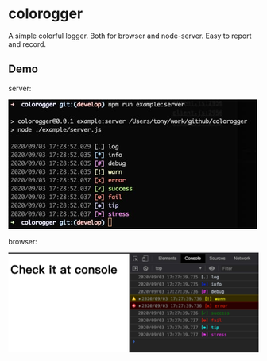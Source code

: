 # colorogger

A simple colorful logger. Both for browser and node-server. Easy to report and record.

## Demo

server:

![server demo](https://raw.githubusercontent.com/TabSpace/colorogger/master/example/server.jpg)

browser:

![browser demo](https://raw.githubusercontent.com/TabSpace/colorogger/master/example/client.jpg)
